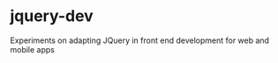 jquery-dev
==========

Experiments on adapting JQuery in front end development for web and mobile apps